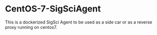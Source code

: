 # CentOS-7-SigSciAgent
This is a dockerized SigSci Agent to be used as a side car or as a reverse proxy running on centos7.
